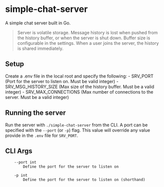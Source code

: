 # simple-chat-server
A simple chat server built in Go. 

>Server is volatile storage. Message history is lost when pushed from the history buffer, or when the server is shut down. Buffer size is configurable in the settings. When a user joins the server, the history is shared immediately.


## Setup
Create a .env file in the local root and specify the following:
    - SRV_PORT (Port for the server to listen on. Must be valid integer)
    - SRV_MSG_HISTORY_SIZE (Max size of the history buffer. Must be a valid integer)
    - SRV_MAX_CONNECTIONS (Max number of connections to the server. Must be a valid integer)


## Running the server
Run the server with `./simple-chat-server` from the CLI. A port can be specified with the `--port` (or `-p`) flag. This value will override any value provide in the `.env` file for `SRV_PORT`.

## CLI Args
```
    --port int
        Define the port for the server to listen on

    -p int
        Define the port for the server to listen on (shorthand)
```

